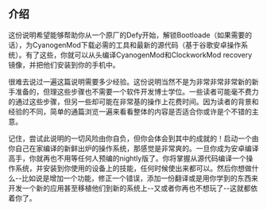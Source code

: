 介绍
----

这份说明希望能够帮助你从一个原厂的Defy开始，解锁Bootloade（如果需要的话），为CyanogenMod下载必需的工具和最新的源代码（基于谷歌安卓操作系统）。有了这些，你就可以从头编译CyanogenMod和ClockworkMod recovery镜像，并把他们安装到你的手机中。

很难去说过一遍这篇说明需要多少经验。这份说明当然不是为非常非常非常新的新手准备的，但理这些步骤也不需要一个软件开发博士学位。一些读者可能毫不费力的通过这些步骤，但另一些却可能在非常基的操作上花费时间。因为读者的背景和经验的不同，简单的通篇浏览一遍来看看整体的内容是否适合你或许是个不错的主意。

记住，尝试此说明的一切风险由你自负，但你会体会到其中的成就的！启动一个由你自己在家编译的新鲜出炉的操作系统，那感觉是非常爽的。一旦你成为安卓编译高手，你就再也不用等任何人预编的nightly版了。你将掌握从源代码编译一个操作系统，并安装到你使用的设备上的技能，任何时候使出来都可以。然后你想做什么--比如说是增加一个功能，修正一个错误，添加一份翻译或是用你学到的东西来开发一个新的应用甚至移植他们到新的系统上--又或者你再也不想玩了--这就都依着你了。
